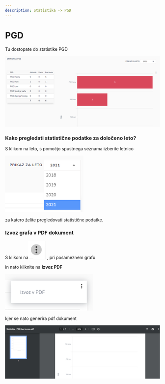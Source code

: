 ```yaml
---
description: Statistika -> PGD
---
```


# PGD

Tu dostopate do statistike PGD

![](../.gitbook/assets/Statistika_6_pgd_pogled.PNG)



### Kako pregledati statistične podatke za določeno leto?

S klikom na leto, s pomočjo spustnega seznama izberite letnico

<div align="left"><img src="../.gitbook/assets/Statistika_2_casovna_priaz_leto.PNG" alt=""></div>

za katero želite pregledovati statistične podatke.



### Izvoz grafa v PDF dokument

S klikom na<img src="../.gitbook/assets/pike_ikona.PNG" alt="" data-size="original"> , pri posameznem grafu

in nato kliknite na  **Izvoz PDF**

&#x20;<img src="../.gitbook/assets/icon_izvoz_6 (1).PNG" alt="" data-size="original">&#x20;

kjer se nato generira pdf dokument

![](../.gitbook/assets/Statistika_6_pgd_izvoz_pdf.PNG)
